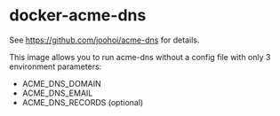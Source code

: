 # docker-acme-dns

See https://github.com/joohoi/acme-dns for details.

This image allows you to run acme-dns without a config file with only 3 environment parameters:
- ACME_DNS_DOMAIN
- ACME_DNS_EMAIL
- ACME_DNS_RECORDS (optional)
